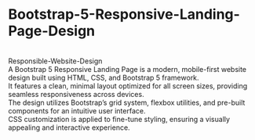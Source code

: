 # Bootstrap-5-Responsive-Landing-Page-Design
<br>
Responsible-Website-Design
<br>
A Bootstrap 5 Responsive Landing Page is a modern, mobile-first website design built using HTML, CSS, and Bootstrap 5 framework. 
<br>
It features a clean, minimal layout optimized for all screen sizes, providing seamless responsiveness across devices. 
<br>
The design utilizes Bootstrap’s grid system, flexbox utilities, and pre-built components for an intuitive user interface.
<br>
CSS customization is applied to fine-tune styling, ensuring a visually appealing and interactive experience.
